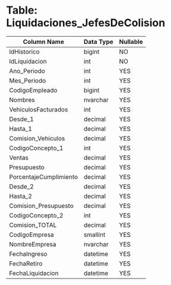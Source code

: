 # Table: Liquidaciones_JefesDeColision

| Column Name | Data Type | Nullable |
|-------------|-----------|----------|
| IdHistorico | bigint | NO |
| IdLiquidacion | int | NO |
| Ano_Periodo | int | YES |
| Mes_Periodo | int | YES |
| CodigoEmpleado | bigint | YES |
| Nombres | nvarchar | YES |
| VehiculosFacturados | int | YES |
| Desde_1 | decimal | YES |
| Hasta_1 | decimal | YES |
| Comision_Vehiculos | decimal | YES |
| CodigoConcepto_1 | int | YES |
| Ventas | decimal | YES |
| Presupuesto | decimal | YES |
| PorcentajeCumplimiento | decimal | YES |
| Desde_2 | decimal | YES |
| Hasta_2 | decimal | YES |
| Comision_Presupuesto | decimal | YES |
| CodigoConcepto_2 | int | YES |
| Comision_TOTAL | decimal | YES |
| CodigoEmpresa | smallint | YES |
| NombreEmpresa | nvarchar | YES |
| FechaIngreso | datetime | YES |
| FechaRetiro | datetime | YES |
| FechaLiquidacion | datetime | YES |
